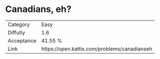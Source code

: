 # Canadians, eh?

<table>
    <tr>
        <td>Category</td>
        <td>Easy</td>
    </tr>
    <tr>
        <td>Diffulty</td>
        <td>1.6</td>
    </tr>
    <tr>
        <td>Acceptance</td>
        <td>41.55 %</td>
    </tr>
    <tr>
        <td>Link</td>
        <td>https://open.kattis.com/problems/canadianseh</td>
    </tr>
</table>